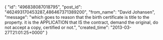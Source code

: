  {
   "id": "496838087018795",
   "post_id": "462493170453287_486467371389200",
   "from_name": "David Johansen",
   "message": "which goes to reason that the birth certificate is title to the property. it is the APPLICATION that IS the contract, demand the original, do not accept a copy, certified or not.",
   "created_time": "2013-03-27T21:01:25+0000"
 }
